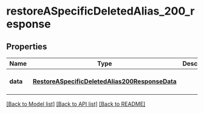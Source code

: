 # restoreASpecificDeletedAlias_200_response

## Properties
Name | Type | Description | Notes
------------ | ------------- | ------------- | -------------
**data** | [**RestoreASpecificDeletedAlias200ResponseData**](RestoreASpecificDeletedAlias200ResponseData.md) |  | [optional] [default to null]

[[Back to Model list]](../README.md#documentation-for-models) [[Back to API list]](../README.md#documentation-for-api-endpoints) [[Back to README]](../README.md)


